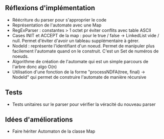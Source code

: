 ## Réflexions d'implémentation
* Réécriture du parser pour s'approprier le code
* Représentation de l'automate avec une Map
* RegExParser : constantes > 1 octet pr éviter conflits avec table ASCII
* Cases INIT et ACCEPT de la map : pour le true / false -> LinkedList vide / null. Permet d'éviter d'avoir un tableau supplémentaire à gérer.
* NodeId : représente l'identifiant d'un noeud. Permet de manipuler plus facilement l'automate quand on le construit. C'est un Set de numéros de noeuds.
* Algorithme de création de l'automate qui est un simple parcours de l'arbre donc algo O(n)
* Utilisation d'une fonction de la forme "processNDFA(tree, final) -> NodeId" qui permet de construire l'automate de manière récursive

## Tests
* Tests unitaires sur le parser pour vérifier la véracité du nouveau parser

## Idées d'améliorations
* Faire hériter Automaton de la classe Map
